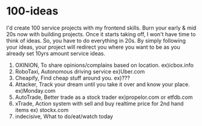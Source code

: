 # 100-ideas

I'd create 100 service projects with my frontend skills. Burn your early & mid 20s now with building projects. Once it starts taking off, I won't have time to think of ideas. So, you have to do everything in 20s. By simply following your ideas, your project will redirect you where you want to be as you already set 10yrs amount service ideas. 

1. OXINION, To share opinions/complains based on location. ex)icbox.info
2. RoboTaxi, Autonomous driving service ex)Uber.com
3. Cheapify, Find cheap stuff around you. ex)???
4. Attacker, Track your dream until you take it over and know your place. ex)Monday.com
5. AutoTrade, Better trade as a stock trader ex)propelor.com or etfdb.com
6. xTrade, Action system with sell and buy realtime price for 2nd hand items ex) stockx.com
7. indecisive, What to do/eat/watch today
